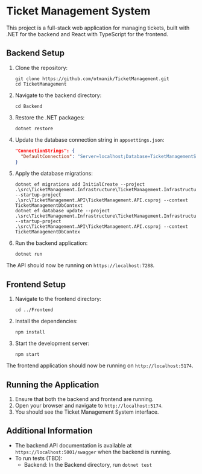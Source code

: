 # Ticket Management System

This project is a full-stack web application for managing tickets, built with .NET for the backend and React with TypeScript for the frontend.


## Backend Setup

1. Clone the repository:
   ```
   git clone https://github.com/otmanik/TicketManagement.git
   cd TicketManagement
   ```

2. Navigate to the backend directory:
   ```
   cd Backend
   ```

3. Restore the .NET packages:
   ```
   dotnet restore
   ```

4. Update the database connection string in `appsettings.json`:
   ```json
   "ConnectionStrings": {
     "DefaultConnection": "Server=localhost;Database=TicketManagementSystem;User Id=your_username;Password=your_password;"
   }
   ```

5. Apply the database migrations:
   ```
   dotnet ef migrations add InitialCreate --project .\src\TicketManagement.Infrastructure\TicketManagement.Infrastructure.csproj --startup-project .\src\TicketManagement.API\TicketManagement.API.csproj --context TicketManagementDbContext
   dotnet ef database update --project .\src\TicketManagement.Infrastructure\TicketManagement.Infrastructure.csproj --startup-project .\src\TicketManagement.API\TicketManagement.API.csproj --context TicketManagementDbContex
   ```

6. Run the backend application:
   ```
   dotnet run
   ```

The API should now be running on `https://localhost:7288`.

## Frontend Setup

1. Navigate to the frontend directory:
   ```
   cd ../Frontend
   ```

2. Install the dependencies:
   ```
   npm install
   ```

3. Start the development server:
   ```
   npm start
   ```

The frontend application should now be running on `http://localhost:5174`.

## Running the Application

1. Ensure that both the backend and frontend are running.
2. Open your browser and navigate to `http://localhost:5174`.
3. You should see the Ticket Management System interface.

## Additional Information

- The backend API documentation is available at `https://localhost:5001/swagger` when the backend is running.
- To run tests (TBD):
  - Backend: In the Backend directory, run `dotnet test`
